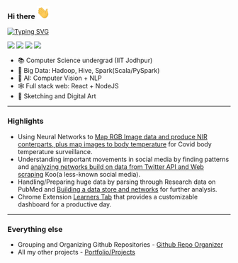 ### Hi there <img src="https://github.com/saurabhburewar/saurabhburewar/blob/main/Hi.gif" width="30px">
[![Typing SVG](https://readme-typing-svg.demolab.com/?lines=I'm+Saurabh)](https://git.io/typing-svg)

[<img height="25" src="https://img.shields.io/badge/Portfolio-grey?logo=readme&logoColor=white&color=%233a3a5b" />][Portfolio]
[<img height="25" src="https://img.shields.io/badge/LinkedIn-blue?logo=linkedin&logoColor=white&color=%230A66C2" />][LinkedIn]
[<img height="25" src="https://img.shields.io/badge/Mail-red?logo=gmail&logoColor=white&color=%23EA4335" />][Mail]
[<img height="25" src="https://img.shields.io/badge/Artworks-pink?logo=instagram&logoColor=white&color=%23ec4e79" />][Instagram]


- 📚 Computer Science undergrad (IIT Jodhpur)
- 🏢 Big Data: Hadoop, Hive, Spark(Scala/PySpark)
- 🧠 AI: Computer Vision + NLP
- 🕸  Full stack web: React + NodeJS
- 🎨 Sketching and Digital Art
---
### Highlights
- Using Neural Networks to <a href="https://github.com/saurabhburewar/ML_Mapping-RGB-face-video-data-to-core-body-temperature-at-runtime-RAKSHAK">Map RGB Image data and produce NIR conterparts, plus map images to body temperature</a> for Covid body temperature surveillance.
- Understanding important movements in social media by finding patterns and <a href="https://saurabhburewar.github.io/Data-and-Networks_Hashtag-analysis/">analyzing networks build on data from Twitter API and Web scraping</a> Koo(a less-known social media).
- Handling/Preparing huge data by parsing through Research data on PubMed and <a href="https://github.com/saurabhburewar/Data-and-Networks_ParsingLargeBibliographyData">Building a data store and networks</a> for further analysis.
- Chrome Extension <a href="https://saurabhburewar.github.io/Web_TheLearnersTab/">Learners Tab</a> that provides a customizable dashboard for a productive day.

---
### Everything else
- Grouping and Organizing Github Repositories - <a href="https://saurabhburewar.github.io/GitRepoOrganizer/">Github Repo Organizer</a>
- All my other projects - <a href="https://saurabhburewar.vercel.app/projects">Portfolio/Projects</a>


[Portfolio]: https://saurabhburewar.vercel.app/
[linkedin]: https://www.linkedin.com/in/saurabh-burewar-355131185/
[Instagram]: https://www.instagram.com/qwerty_pencils/
[Mail]: mailto:saurabh.skbr@gmail.com
